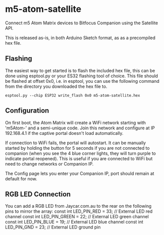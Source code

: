 # m5-atom-satellite
Connect m5 Atom Matrix devices to Bitfocus Companion using the Satellite API.

This is released as-is, in both Arduino Sketch format, as as a precompiled hex file.

## Flashing
The easiest way to get started is to flash the included hex file, this can be done using esptool.py or your ES32 flashing tool of choice.
This file should be flashed at offset 0x0, i.e. in esptool, you can use the following command from the directory you downloaded the hex file to.
```
esptool.py --chip ESP32 write_flash 0x0 m5-atom-satellite.hex
```

## Configuration
On first boot, the Atom Matrix will create a WiFi network starting with 'm5Atom-' and a semi-unique code. Join this network and configure at IP 192.168.4.1 if the captive portal doesn't load automatically.

If connection to WiFi fails, the portal will autostart. It can be manually started by holding the button for 5 seconds if you are not connected to companion (when you see the 4 blue corner lights, they will turn purple to indicate portal reopened). This is useful if you are connected to WiFi but need to change networks or Companion IP.

The Config page lets you enter your Companion IP, port should remain at default for now.

## RGB LED Connection
You can add a RGB LED from Jaycar.com.au to the rear on the following pins to mirror the array:
const int LED_PIN_RED   = 33;  // External LED red channel
const int LED_PIN_GREEN = 22;  // External LED green channel
const int LED_PIN_BLUE  = 19;  // External LED blue channel
const int LED_PIN_GND   = 23;  // External LED ground pin
